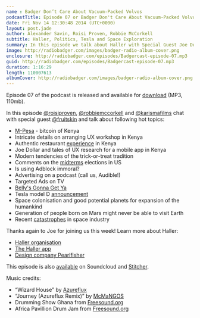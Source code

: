 ```yaml
---
name : Badger Don’t Care About Vacuum-Packed Volvos
podcastTitle: Episode 07 or Badger Don't Care About Vacuum-Packed Volvos
date: Fri Nov 14 12:30:48 2014 (UTC+0000)
layout: post.jade
author: Alexander Savin, Roisi Proven, Robbie McCorkell
subtitle: Haller, Politics, Tesla and Space Exploration
summary: In this episode we talk about Haller with Special Guest Joe Dollar-Smirnov, American politics, Tesla and space colonisation.
image: http://radiobadger.com/images/badger-radio-album-cover.png
enclosure: http://radiobadger.com/episodes/Badgercast-episode-07.mp3
guid: http://radiobadger.com/episodes/Badgercast-episode-07.mp3
duration: 1:16:29
length: 110007613
albumCover: http://radiobadger.com/images/badger-radio-album-cover.png
---
```


Episode 07 of the podcast is released and available for [download](http://radiobadger.com/episodes/Badgercast-episode-07.mp3) (MP3, 110mb).

In this episode [@roisiproven](https://twitter.com/roisiproven), [@robbiemccorkell](https://twitter.com/robbiemccorkell) and [@karismafilms](https://twitter.com/karismafilms) chat with special guest [@fruitskin](https://twitter.com/fruitskin) and talk about following hot topics:

* [M-Pesa]( http://en.wikipedia.org/wiki/M-Pesa) - bitcoin of Kenya
* Intricate details on arranging UX workshop in Kenya
* Authentic restaurant [experience](http://content.time.com/time/travel/cityguide/article/0,31489,1974866_1974860_1974832,00.html) in Kenya
* Joe Dollar and tales of UX research for a mobile app in Kenya
* Modern tendencies of the trick-or-treat tradition
* Comments on the [midterms](http://en.wikipedia.org/wiki/United_States_midterm_election) elections in US
* Is using Adblock immoral?
* Advertising on a podcast (call us, Audible!)
* Targeted Ads on TV
* [Belly's Gonna Get Ya](https://www.youtube.com/watch?v=wHlvKQwZFSI)
* Tesla model D [announcement](https://twitter.com/elonmusk/status/517486950589014016)
* Space colonisation and good potential planets for expansion of the humankind
* Generation of people born on Mars might never be able to visit Earth
* Recent [catastrophes](http://www.telegraph.co.uk/news/picturegalleries/worldnews/11203838/Virgin-Galactic-crash-in-pictures-SpaceShipTwo-wreckage-scattered-across-desert.html) in space industry

Thanks again to Joe for joining us this week! Learn more about Haller:
* [Haller organisation](http://haller.org.uk/)
* [The Haller app](http://www.hallerfarmers.org)
* [Design company Pearlfisher](http://www.pearlfisher.com/)

This episode is also [available](https://soundcloud.com/karismafilms/radio-badger-podcast-episode-07) on Soundcloud and [Stitcher](http://www.stitcher.com/s?fid=54313&refid=stpr).

Music credits:
* “Wizard House” by [Azureflux](http://freemusicarchive.org/music/Azureflux/Mean_Machine/01_azureflux_-_wizard_house)
* “Journey (Azureflux Remix)” by [McMaNGOS](http://freemusicarchive.org/music/McMaNGOS/Piko_Piko_Stereo/09_mcmangos_-_journey__azureflux_remix)
* Drumming Show Ghana from [Freesound.org](https://www.freesound.org/people/shaggyjon/sounds/169082/)
* Africa Pavillion Drum Jam from [Freesound.org](https://www.freesound.org/people/RTB45/sounds/160489/)
